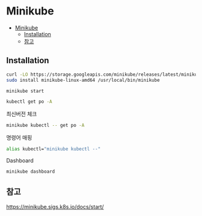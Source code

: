 # Minikube

- [Minikube](#minikube)
  - [Installation](#installation)
  - [참고](#참고)

## Installation

```bash
curl -LO https://storage.googleapis.com/minikube/releases/latest/minikube-linux-amd64
sudo install minikube-linux-amd64 /usr/local/bin/minikube
```

```bash
minikube start
```

```bash
kubectl get po -A
```

최신버전 체크

```bash
minikube kubectl -- get po -A
```

명령어 매핑

```bash
alias kubectl="minikube kubectl --"
```

Dashboard

```bash
minikube dashboard
```


## 참고

https://minikube.sigs.k8s.io/docs/start/